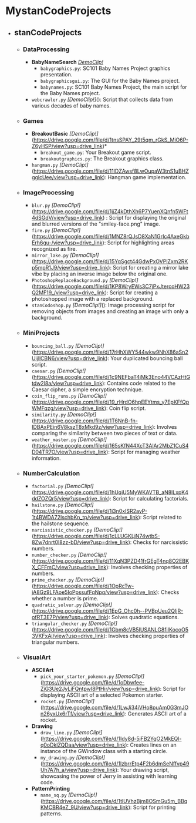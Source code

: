 # MystanCodeProjects
- ## **stanCodeProjects**
  - ### **DataProcessing**
    - **BabyNameSearch** *[DemoClip!]()*
      - `babygraphics.py`: SC101 Baby Names Project graphics presentation.
      - `babygraphicsgui.py`: The GUI for the Baby Names project.
      - `babynames.py`: SC101 Baby Names Project, the main script for the Baby Names project.
    - `webcrawler.py` *[DemoClip!]*(): Script that collects data from various decades of baby names.
  
  - ### **Games**
    - **BreakoutBasic** *[DemoClip!]*(https://drive.google.com/file/d/1tnsSPAY_29t5qm_rGkS_MiO6P-Z6yHSP/view?usp=drive_link)*
      - `breakout_game.py`: Your Breakout game script.
      - `breakoutgraphics.py`: The Breakout graphics class.
    - `hangman.py` *[DemoClip!]*(https://drive.google.com/file/d/11IDZAwsf8LwOupaW3tnS1uBHZgglcUee/view?usp=drive_link): Hangman game implementation.
  
  - ### **ImageProcessing**
    - `blur.py` *[DemoClip!]*(https://drive.google.com/file/d/1jjZ4kDthXh6P7YuenXQnfn5WFt4dSGdV/view?usp=drive_link)
: Script for displaying the original and blurred versions of the "smiley-face.png" image.
    - `fire.py` *[DemoClip!]*(https://drive.google.com/file/d/1MNZ8rQJsD8XaN1GrIc4AxeGkbErh6gu-/view?usp=drive_link): Script for highlighting areas recognized as fire.
    - `mirror_lake.py` *[DemoClip!]*(https://drive.google.com/file/d/15YqSgct44GdwPxOVPlZxm2RKp5mpR1J9/view?usp=drive_link): Script for creating a mirror lake vibe by placing an inverse image below the original one.
    - `PhotoshopReplaceBackground.py` *[DemoClip!]*(https://drive.google.com/file/d/1KP8WryEWs3C7jPxJtercoHW23Q2MF19_/view?usp=drive_link): Script for creating a photoshopped image with a replaced background.
    - `stanCodoshop.py` *[DemoClip!]*(): Image processing script for removing objects from images and creating an image with only a background.
  
  - ### **MiniProjects**
    - `bouncing_ball.py` *[DemoClip!]*(https://drive.google.com/file/d/17rHhXWY544wkw9NhX86aSn2UijllCBN6/view?usp=drive_link): Your duplicated bouncing ball script.
    - `caesar.py` *[DemoClip!]*(https://drive.google.com/file/d/1c9NEFbaT4jMk3Eno44VCAzHtGtdw2l8a/view?usp=drive_link): Contains code related to the Caesar cipher, a simple encryption technique.
    - `coin_flip_runs.py` *[DemoClip!]*(https://drive.google.com/file/d/19_rHrdO6hpEEYtms_y7EpKFfQpWMFqzg/view?usp=drive_link): Coin flip script.
    - `similarity.py` *[DemoClip!]*(https://drive.google.com/file/d/1T6NnB-fn-IDBAxPEin6V8kszT8xMkd9z/view?usp=drive_link): Involves comparing the similarity between two pieces of text or data.
    - `weather_master.py` *[DemoClip!]*(https://drive.google.com/file/d/165sKfN44XcT3AlAr2MbZ1CuS4D04TR7O/view?usp=drive_link): Script for managing weather information.
  
  - ### **NumberCalculation**
    - `factorial.py` *[DemoClip!]*(https://drive.google.com/file/d/1hUqiU5MyWKAVTB_aN8lLxpK4ddZOZQr5/view?usp=drive_link): Script for calculating factorials.
    - `hailstone.py` *[DemoClip!]*(https://drive.google.com/file/d/1i3n0xISR2avP-1t4BWDA72IschbKn_tp/view?usp=drive_link): Script related to the hailstone sequence.
    - `narcissistic_checker.py` *[DemoClip!]*(https://drive.google.com/file/d/1cLLUGKLjN74wtbS-8Zw7dnrt0l8zz-bD/view?usp=drive_link): Checks for narcissistic numbers.
    - `number_checker.py` *[DemoClip!]*(https://drive.google.com/file/d/11XqN3PZD41frGEgT4nq8O2EBKX_CFFmC/view?usp=drive_link): Involves checking properties of numbers.
    - `prime_checker.py` *[DemoClip!]*(https://drive.google.com/file/d/1OpRcTw-jA8Gz9LFAoe5IoPpssufFqNpq/view?usp=drive_link): Checks whether a number is prime.
    - `quadratic_solver.py` *[DemoClip!]*(https://drive.google.com/file/d/1EpG_Ohc0h--PVBpUeu2QIjR-ofRT3E7P/view?usp=drive_link): Solves quadratic equations.
    - `triangular_checker.py` *[DemoClip!]*(https://drive.google.com/file/d/1Gbm8cVB5IUSANLG8fiIKocoO53VKFxAj/view?usp=drive_link): Involves checking properties of triangular numbers.

  - ### **VisualArt**
    - **ASCIIArt**
      - `pick_your_starter_pokemon.py` *[DemoClip!]*(https://drive.google.com/file/d/1oDbwfee-ZiG3Ue2JyLiFQntpwI8PtHir/view?usp=drive_link): Script for displaying ASCII art of a selected Pokemon starter.
      - `rocket.py` *[DemoClip!]*(https://drive.google.com/file/d/1LwJi34iVHo8puAm0G3mJOn26yxUx6rTf/view?usp=drive_link): Generates ASCII art of a rocket.
    - **Drawing**
      - `draw_line.py` *[DemoClip!]*(https://drive.google.com/file/d/1Idy8d-5jFB2YqO2MkEQl-q0oDklZQDaa/view?usp=drive_link): Creates lines on an instance of the GWindow class with a starting circle.
      - `my_drawing.py` *[DemoClip!]*(https://drive.google.com/file/d/1lzbrrEtp4F2b6dmSeNffvp49Uh7A7h_a/view?usp=drive_link): Your drawing script, showcasing the power of Jerry in assisting with learning code.
    - **PatternPrinting**
      - `name_sq.py` *[DemoClip!]*(https://drive.google.com/file/d/1tlUVhzBjm8OSmGu5m_BBqKMCBR4eZ_9U/view?usp=drive_link): Script for printing patterns.
